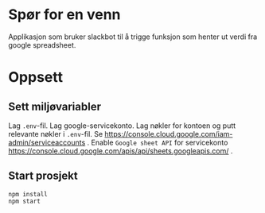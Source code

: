 # Spør for en venn

Applikasjon som bruker slackbot til å trigge funksjon som henter ut verdi fra google spreadsheet.

# Oppsett

## Sett miljøvariabler

Lag `.env`-fil. 
Lag google-servicekonto. Lag nøkler for kontoen og putt relevante nøkler i `.env`-fil. Se https://console.cloud.google.com/iam-admin/serviceaccounts . 
Enable `Google sheet API` for servicekonto https://console.cloud.google.com/apis/api/sheets.googleapis.com/ .


## Start prosjekt

```
npm install
npm start
```